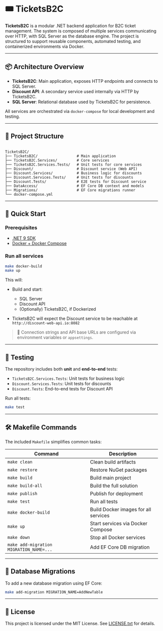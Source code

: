 ﻿# 🎟️ TicketsB2C

**TicketsB2C** is a modular .NET backend application for B2C ticket management. The system is composed of multiple services communicating over HTTP, with SQL Server as the database engine. The project is structured to support reusable components, automated testing, and containerized environments via Docker.

---

## 📦 Architecture Overview

- **TicketsB2C**: Main application, exposes HTTP endpoints and connects to SQL Server.
- **Discount API**: A secondary service used internally via HTTP by TicketsB2C.
- **SQL Server**: Relational database used by TicketsB2C for persistence.

All services are orchestrated via `docker-compose` for local development and testing.

---

## 📂 Project Structure

```

TicketsB2C/
├── TicketsB2C/                  # Main application
├── TicketsB2C.Services/         # Core services
├── TicketsB2C.Services.Tests/   # Unit tests for core services
├── Discount/                    # Discount service (Web API)
├── Discount.Services/           # Business logic for discounts
├── Discount.Services.Tests/     # Unit tests for discounts
├── Discount.Tests/              # E2E tests for Discount service
├── DataAccess/                  # EF Core DB context and models
├── Migrations/                  # EF Core migrations runner
└── docker-compose.yml

````

---

## 🚀 Quick Start

### Prerequisites

- [.NET 9 SDK](https://dotnet.microsoft.com/en-us/download/dotnet/9.0)
- [Docker + Docker Compose](https://docs.docker.com/compose/)

### Run all services

```bash
make docker-build
make up
````

This will:

* Build and start:

  * SQL Server
  * Discount API
  * (Optionally) TicketsB2C, if Dockerized
* TicketsB2C will expect the Discount service to be reachable at `http://discount-web-api.io:8082`

> 🔁 Connection strings and API base URLs are configured via environment variables or `appsettings`.

---

## 🧪 Testing

The repository includes both **unit** and **end-to-end** tests:

* `TicketsB2C.Services.Tests`: Unit tests for business logic
* `Discount.Services.Tests`: Unit tests for discounts
* `Discount.Tests`: End-to-end tests for Discount API

Run all tests:

```bash
make test
```

---

## 🛠️ Makefile Commands

The included `Makefile` simplifies common tasks:

| Command                                 | Description                          |
| --------------------------------------- | ------------------------------------ |
| `make clean`                            | Clean build artifacts                |
| `make restore`                          | Restore NuGet packages               |
| `make build`                            | Build main project                   |
| `make build-all`                        | Build the full solution              |
| `make publish`                          | Publish for deployment               |
| `make test`                             | Run all tests                        |
| `make docker-build`                     | Build Docker images for all services |
| `make up`                               | Start services via Docker Compose    |
| `make down`                             | Stop all Docker services             |
| `make add-migration MIGRATION_NAME=...` | Add EF Core DB migration             |

---

## 🧱 Database Migrations

To add a new database migration using EF Core:

```bash
make add-migration MIGRATION_NAME=AddNewTable
```

---

## 📄 License

This project is licensed under the MIT License. See [LICENSE.txt](LICENSE.txt) for details.
